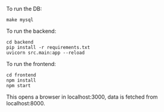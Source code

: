 To run the DB:
```shell
make mysql
```

To run the backend:
```shell
cd backend
pip install -r requirements.txt
uvicorn src.main:app --reload
```

To run the frontend:
```shell
cd frontend
npm install
npm start
```

This opens a browser in localhost:3000, data is fetched from localhost:8000.
